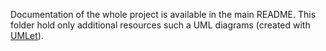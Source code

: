 Documentation of the whole project is available in the main README.
This folder hold only additional resources such a UML diagrams (created with [UMLet](https://www.umlet.com)).